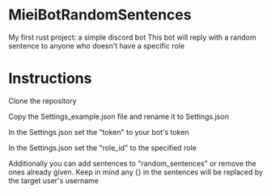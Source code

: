 # MieiBotRandomSentences
My first rust project: a simple discord bot
This bot will reply with a random sentence to anyone who doesn't have a specific role

# Instructions
Clone the repository

Copy the Settings_example.json file and rename it to Settings.json

In the Settings.json set the "token" to your bot's token

In the Settings.json set the "role_id" to the specified role

Additionally you can add sentences to "random_sentences" or remove the ones already given. Keep in mind any {} in the sentences will be replaced by the target user's username
